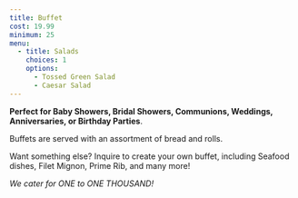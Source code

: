 ```yaml
---
title: Buffet
cost: 19.99
minimum: 25
menu:
  - title: Salads
    choices: 1
    options:
      - Tossed Green Salad
      - Caesar Salad
---
```


**Perfect for Baby Showers, Bridal Showers, Communions, Weddings, Anniversaries, or Birthday Parties**.

Buffets are served with an assortment of bread and rolls.

Want something else? Inquire to create your own buffet, including Seafood dishes, Filet Mignon, Prime Rib, and many more!

_We cater for ONE to ONE THOUSAND!_

